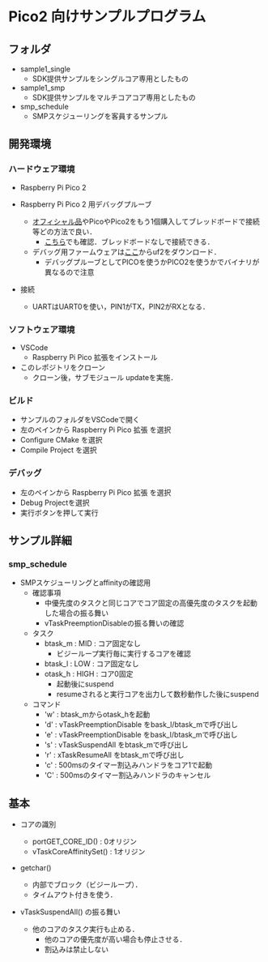 # Pico2 向けサンプルプログラム

## フォルダ
- sample1_single
  - SDK提供サンプルをシングルコア専用としたもの
- sample1_smp
  - SDK提供サンプルをマルチコアコア専用としたもの
- smp_schedule
  - SMPスケジューリングを客員するサンプル


## 開発環境

### ハードウェア環境
- Raspberry Pi Pico 2
- Raspberry Pi Pico 2 用デバッグプルーブ
  - [オフィシャル品](https://www.raspberrypi.com/documentation/microcontrollers/debug-probe.html)やPicoやPico2をもう1個購入してブレッドボードで接続等どの方法で良い．
    - [こちら](https://www.switch-science.com/products/10122?srsltid=AfmBOoqKtpkzlNBW2UZ3yTW38qtnHDGO_nH1YGhpg46dNVw3n3jM4J7s)でも確認．ブレッドボードなしで接続できる．
  - デバッグ用ファームウェアは[ここ](https://github.com/raspberrypi/debugprobe/releases)からuf2をダウンロード． 
    - デバッグプルーブとしてPICOを使うかPICO2を使うかでバイナリが異なるので注意
    
- 接続
  - UARTはUART0を使い，PIN1がTX，PIN2がRXとなる．
  
### ソフトウェア環境
- VSCode
  - Raspberry Pi Pico 拡張をインストール
- このレポジトリをクローン
  - クローン後，サブモジュール updateを実施．
  
### ビルド
- サンプルのフォルダをVSCodeで開く
- 左のペインから Raspberry Pi Pico 拡張 を選択
- Configure CMake を選択
- Compile Project を選択

### デバッグ
- 左のペインから Raspberry Pi Pico 拡張 を選択
- Debug Projectを選択
- 実行ボタンを押して実行

## サンプル詳細

### smp_schedule
- SMPスケジューリングとaffinityの確認用
  - 確認事項
    - 中優先度のタスクと同じコアでコア固定の高優先度のタスクを起動した場合の振る舞い
    - vTaskPreemptionDisableの振る舞いの確認
  - タスク
    - btask_m : MID  : コア固定なし
      - ビジーループ実行毎に実行するコアを確認
    - btask_l : LOW  : コア固定なし
    - otask_h : HIGH : コア0固定
      - 起動後にsuspend
      - resumeされると実行コアを出力して数秒動作した後にsuspend
  - コマンド
    - 'w' : btask_mからotask_hを起動
    - 'd' : vTaskPreemptionDisable をbask_l/btask_mで呼び出し
    - 'e' : vTaskPreemptionDisable をbask_l/btask_mで呼び出し
    - 's' : vTaskSuspendAll をbtask_mで呼び出し
    - 'r' : xTaskResumeAll をbtask_mで呼び出し
    - 'c' : 500msのタイマー割込みハンドラをコア1で起動
    - 'C' : 500msのタイマー割込みハンドラのキャンセル

## 基本

- コアの識別
  - portGET_CORE_ID() : 0オリジン
  - vTaskCoreAffinitySet() : 1オリジン
  
- getchar()
  - 内部でブロック（ビジーループ）．
  - タイムアウト付きを使う．

- vTaskSuspendAll() の振る舞い
  - 他のコアのタスク実行も止める．
    - 他のコアの優先度が高い場合も停止させる．
    - 割込みは禁止しない